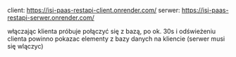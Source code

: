 client: https://isi-paas-restapi-client.onrender.com/
serwer: https://isi-paas-restapi-serwer.onrender.com/

włączając klienta próbuje połączyć się z bazą, po ok. 30s i odświeżeniu clienta powinno pokazac elementy z bazy danych na kliencie (serwer musi się wlączyc)